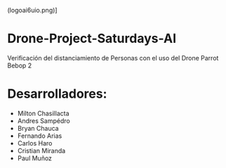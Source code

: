 (logoai6uio.png)]
# Drone-Project-Saturdays-AI
Verificación del distanciamiento de Personas con el uso del Drone Parrot Bebop 2

# Desarrolladores:
- Milton Chasillacta
- Andres Sampédro
- Bryan Chauca
- Fernando Arias
- Carlos Haro
- Cristian Miranda
- Paul Muñoz

